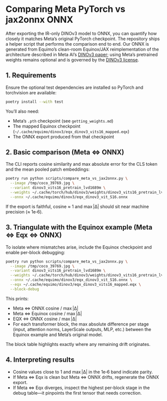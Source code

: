 # Comparing Meta PyTorch vs jax2onnx ONNX

After exporting the IR-only DINOv3 model to ONNX, you can quantify how closely
it matches Meta’s original PyTorch checkpoint. The repository ships a helper
script that performs the comparison end to end. Our ONNX is generated from
Equimo’s clean-room Equinox/JAX reimplementation of the architecture described
in Meta AI’s [DINOv3 paper](https://arxiv.org/abs/2508.10104); using Meta’s
pretrained weights remains optional and is governed by the
[DINOv3 license](https://huggingface.co/facebook/dinov3-vitb16-pretrain-lvd1689m).

## 1. Requirements

Ensure the optional test dependencies are installed so PyTorch and torchvision
are available:

```bash
poetry install --with test
```

You’ll also need:

- Meta’s `.pth` checkpoint (see `getting_weights.md`)
- The mapped Equinox checkpoint (`~/.cache/equimo/dinov3/eqx_dinov3_vits16_mapped.eqx`)
- The ONNX export produced from that checkpoint

## 2. Basic comparison (Meta ⇔ ONNX)

The CLI reports cosine similarity and max absolute error for the CLS token and
the mean pooled patch embeddings:

```bash
poetry run python scripts/compare_meta_vs_jax2onnx.py \
  --image /tmp/coco_39769.jpg \
  --variant dinov3_vits16_pretrain_lvd1689m \
  --weights ~/.cache/torch/hub/dinov3/weights/dinov3_vits16_pretrain_lvd1689m-08c60483.pth \
  --onnx ~/.cache/equimo/dinov3/eqx_dinov3_vit_S16.onnx
```

If the export is faithful, cosine ≈ 1 and max |Δ| should sit near machine
precision (≈ 1e‑6).

## 3. Triangulate with the Equinox example (Meta ⇔ Eqx ⇔ ONNX)

To isolate where mismatches arise, include the Equinox checkpoint and enable
per-block debugging:

```bash
poetry run python scripts/compare_meta_vs_jax2onnx.py \
  --image /tmp/coco_39769.jpg \
  --variant dinov3_vits16_pretrain_lvd1689m \
  --weights ~/.cache/torch/hub/dinov3/weights/dinov3_vits16_pretrain_lvd1689m-08c60483.pth \
  --onnx ~/.cache/equimo/dinov3/eqx_dinov3_vit_S16.onnx \
  --eqx ~/.cache/equimo/dinov3/eqx_dinov3_vits16_mapped.eqx \
  --block-debug
```

This prints:

- Meta ⇔ ONNX cosine / max |Δ|
- Meta ⇔ Equinox cosine / max |Δ|
- EQX ⇔ ONNX cosine / max |Δ|
- For each transformer block, the max absolute difference per stage (input,
  attention norms, LayerScale outputs, MLP, etc.) between the Equinox example
  and Meta’s original model.

The block table highlights exactly where any remaining drift originates.

## 4. Interpreting results

- Cosine values close to 1 and max |Δ| in the 1e‑6 band indicate parity.
- If Meta ⇔ Eqx is clean but Meta ⇔ ONNX drifts, regenerate the ONNX export.
- If Meta ⇔ Eqx diverges, inspect the highest per-block stage in the debug
  table—it pinpoints the first tensor that needs correction.
